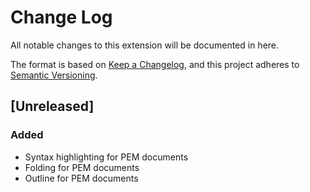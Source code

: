 # Change Log

All notable changes to this extension will be documented in here.

The format is based on [Keep a Changelog](https://keepachangelog.com/en/1.0.0/),
and this project adheres to [Semantic Versioning](https://semver.org/spec/v2.0.0.html).

## [Unreleased]

### Added
* Syntax highlighting for PEM documents
* Folding for PEM documents
* Outline for PEM documents
